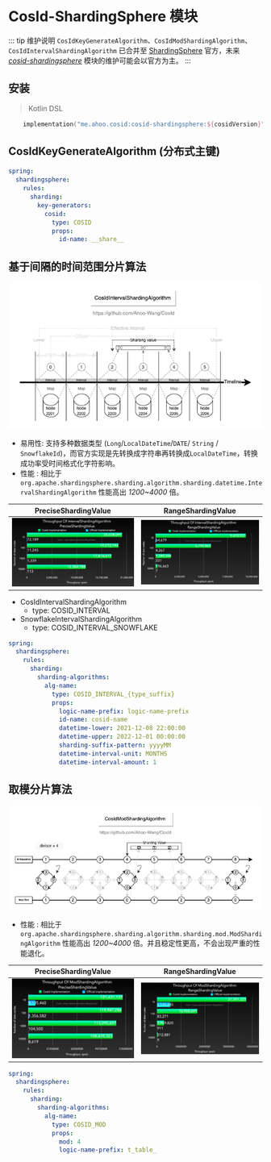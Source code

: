 # CosId-ShardingSphere 模块

::: tip 维护说明
`CosIdKeyGenerateAlgorithm`、`CosIdModShardingAlgorithm`、`CosIdIntervalShardingAlgorithm` 已合并至 [ShardingSphere](https://github.com/apache/shardingsphere/pull/14132) 官方，未来 *[cosid-shardingsphere](https://github.com/Ahoo-Wang/CosId/tree/main/cosid-shardingsphere)* 模块的维护可能会以官方为主。
:::

## 安装

> Kotlin DSL

``` kotlin
    implementation("me.ahoo.cosid:cosid-shardingsphere:${cosidVersion}")
```

## CosIdKeyGenerateAlgorithm (分布式主键)

```yaml
spring:
  shardingsphere:
    rules:
      sharding:
        key-generators:
          cosid:
            type: COSID
            props:
              id-name: __share__
```

## 基于间隔的时间范围分片算法

<p align="center" >
  <img src="../../public/assets/design/CosIdIntervalShardingAlgorithm.png" alt="CosIdIntervalShardingAlgorithm"/>
</p>

- 易用性: 支持多种数据类型 (`Long`/`LocalDateTime`/`DATE`/ `String` / `SnowflakeId`)，而官方实现是先转换成字符串再转换成`LocalDateTime`，转换成功率受时间格式化字符影响。
- 性能 : 相比于 `org.apache.shardingsphere.sharding.algorithm.sharding.datetime.IntervalShardingAlgorithm` 性能高出 *1200~4000* 倍。

| **PreciseShardingValue**                                                                                        | **RangeShardingValue**                                                                                        |
|-----------------------------------------------------------------------------------------------------------------|---------------------------------------------------------------------------------------------------------------|
| <img src="../../public/assets/perf/sharding/Throughput-Of-IntervalShardingAlgorithm-PreciseShardingValue.png"/> | <img src="../../public/assets/perf/sharding/Throughput-Of-IntervalShardingAlgorithm-RangeShardingValue.png"/> |

- CosIdIntervalShardingAlgorithm
    - type: COSID_INTERVAL
- SnowflakeIntervalShardingAlgorithm
    - type: COSID_INTERVAL_SNOWFLAKE

```yaml
spring:
  shardingsphere:
    rules:
      sharding:
        sharding-algorithms:
          alg-name:
            type: COSID_INTERVAL_{type_suffix}
            props:
              logic-name-prefix: logic-name-prefix
              id-name: cosid-name
              datetime-lower: 2021-12-08 22:00:00
              datetime-upper: 2022-12-01 00:00:00
              sharding-suffix-pattern: yyyyMM
              datetime-interval-unit: MONTHS
              datetime-interval-amount: 1
```

## 取模分片算法

<p align="center" >
  <img src="../../public/assets/design/CosIdModShardingAlgorithm.png" alt="CosIdModShardingAlgorithm"/>
</p>

- 性能 : 相比于 `org.apache.shardingsphere.sharding.algorithm.sharding.mod.ModShardingAlgorithm` 性能高出 *1200~4000* 倍。并且稳定性更高，不会出现严重的性能退化。

| **PreciseShardingValue**                                                                                     | **RangeShardingValue**                                                                                     |
|--------------------------------------------------------------------------------------------------------------|------------------------------------------------------------------------------------------------------------|
| <img src="../../public/assets/perf/sharding/Throughput-Of-ModShardingAlgorithm-PreciseShardingValue.png"/> | <img src="../../public/assets/perf/sharding/Throughput-Of-ModShardingAlgorithm-RangeShardingValue.png"/> |

```yaml
spring:
  shardingsphere:
    rules:
      sharding:
        sharding-algorithms:
          alg-name:
            type: COSID_MOD
            props:
              mod: 4
              logic-name-prefix: t_table_
```
